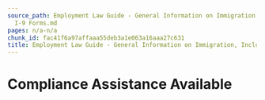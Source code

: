 ```yaml
---
source_path: Employment Law Guide - General Information on Immigration, Including
  I-9 Forms.md
pages: n/a-n/a
chunk_id: fac41f6a97affaaa55deb3a1e063a16aaa27c631
title: Employment Law Guide - General Information on Immigration, Including I-9 Forms
---
```

# Compliance Assistance Available
